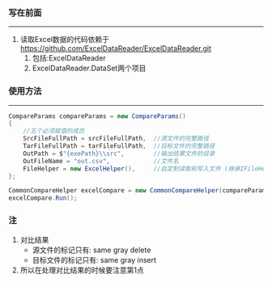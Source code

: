 ### 写在前面
***
1. 读取Excel数据的代码依赖于 https://github.com/ExcelDataReader/ExcelDataReader.git
	1. 包括:ExcelDataReader
	2. ExcelDataReader.DataSet两个项目

### 使用方法
***
```c#
CompareParams compareParams = new CompareParams()
{
	//五个必须赋值的成员
    SrcFileFullPath = srcFileFullPath,	//源文件的完整路径
    TarFileFullPath = tarFileFullPath, 	//目标文件的完整路径
    OutPath = $"{exePath}\\src", 		//输出结果文件的目录
    OutFileName = "out.csv",			//文件名
    FileHelper = new ExcelHelper(),		//自定制读取和写入文件 (继承IFileHelper_Interface, 实现读写文件即可)
};

CommonCompareHelper excelCompare = new CommonCompareHelper(compareParams);
excelCompare.Run();
```
### 注
1. 对比结果
	+ 源文件的标记只有: same gray delete
	+ 目标文件的标记只有: same gray insert
2. 所以在处理对比结果的时候要注意第1点